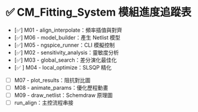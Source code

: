 # ✅ CM_Fitting_System 模組進度追蹤表

- [✅] M01 - align_interpolate：頻率插值與對齊
- [✅] M06 - model_builder：產生 Netlist 模型
- [✅] M05 - ngspice_runner：CLI 模擬控制
- [✅] M02 - sensitivity_analysis：靈敏度分析
- [✅] M03 - global_search：差分演化最佳化
- [✅ ] M04 - local_optimize：SLSQP 精化
- [ ] M07 - plot_results：阻抗對比圖
- [ ] M08 - animate_params：優化歷程動畫
- [ ] M09 - draw_netlist：Schemdraw 原理圖
- [ ] run_align：主控流程串接
